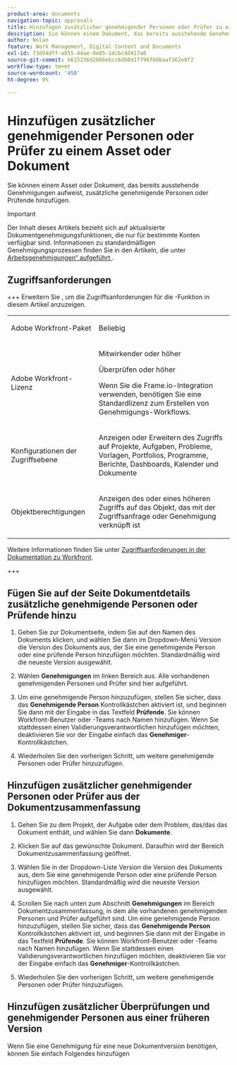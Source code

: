```yaml
---
product-area: documents
navigation-topic: approvals
title: Hinzufügen zusätzlicher genehmigender Personen oder Prüfer zu einem Asset oder Dokument
description: Sie können einem Dokument, das bereits ausstehende Genehmigungen enthält, zusätzliche genehmigende Personen oder Prüfende hinzufügen.
author: Nolan
feature: Work Management, Digital Content and Documents
exl-id: f3d94dff-a855-44ae-9e85-1dcbc4d417a0
source-git-commit: b615236d2666ebcc6db0d1f796fb0baaf362e0f2
workflow-type: tm+mt
source-wordcount: '450'
ht-degree: 0%

---
```


# Hinzufügen zusätzlicher genehmigender Personen oder Prüfer zu einem Asset oder Dokument

Sie können einem Asset oder Dokument, das bereits ausstehende Genehmigungen aufweist, zusätzliche genehmigende Personen oder Prüfende hinzufügen.

>[!IMPORTANT]
>
>Der Inhalt dieses Artikels bezieht sich auf aktualisierte Dokumentgenehmigungsfunktionen, die nur für bestimmte Konten verfügbar sind. Informationen zu standardmäßigen Genehmigungsprozessen finden Sie in den Artikeln, die unter [Arbeitsgenehmigungen“ aufgeführt &#x200B;](/help/quicksilver/review-and-approve-work/manage-approvals/manage-approvals.md).

## Zugriffsanforderungen

+++ Erweitern Sie , um die Zugriffsanforderungen für die -Funktion in diesem Artikel anzuzeigen.

<table style="table-layout:auto"> 
 <tbody> 
  <tr> 
   <td role="rowheader">Adobe Workfront-Paket</td> 
   <td> <p>Beliebig</p> </td> 
  </tr> 
  <tr> 
   <td role="rowheader">Adobe Workfront-Lizenz</td> 
   <td>
   <p>Mitwirkender oder höher</p>
   <p>Überprüfen oder höher</p> 
   <p>Wenn Sie die Frame.io-Integration verwenden, benötigen Sie eine Standardlizenz zum Erstellen von Genehmigungs-Workflows.</p>
   </td> 
  </tr> 
  <tr> 
   <td role="rowheader">Konfigurationen der Zugriffsebene</td> 
   <td> <p>Anzeigen oder Erweitern des Zugriffs auf Projekte, Aufgaben, Probleme, Vorlagen, Portfolios, Programme, Berichte, Dashboards, Kalender und Dokumente</p></td> 
  </tr> 
  <tr> 
   <td role="rowheader">Objektberechtigungen</td> 
   <td> <p>Anzeigen des oder eines höheren Zugriffs auf das Objekt, das mit der Zugriffsanfrage oder Genehmigung verknüpft ist </p></td> 
  </tr> 
 </tbody> 
</table>

Weitere Informationen finden Sie unter [Zugriffsanforderungen in der Dokumentation zu Workfront](/help/quicksilver/administration-and-setup/add-users/access-levels-and-object-permissions/access-level-requirements-in-documentation.md).

+++

## Fügen Sie auf der Seite Dokumentdetails zusätzliche genehmigende Personen oder Prüfende hinzu

1. Gehen Sie zur Dokumentseite, indem Sie auf den Namen des Dokuments klicken, und wählen Sie dann im Dropdown-Menü Version die Version des Dokuments aus, der Sie eine genehmigende Person oder eine prüfende Person hinzufügen möchten. Standardmäßig wird die neueste Version ausgewählt.

1. Wählen **Genehmigungen** im linken Bereich aus. Alle vorhandenen genehmigenden Personen und Prüfer sind hier aufgeführt.

1. Um eine genehmigende Person hinzuzufügen, stellen Sie sicher, dass das **Genehmigende Person** Kontrollkästchen aktiviert ist, und beginnen Sie dann mit der Eingabe in das Textfeld **Prüfende**. Sie können Workfront-Benutzer oder -Teams nach Namen hinzufügen. Wenn Sie stattdessen einen Validierungsverantwortlichen hinzufügen möchten, deaktivieren Sie vor der Eingabe einfach das **Genehmiger**-Kontrollkästchen.

1. Wiederholen Sie den vorherigen Schritt, um weitere genehmigende Personen oder Prüfer hinzuzufügen.

## Hinzufügen zusätzlicher genehmigender Personen oder Prüfer aus der Dokumentzusammenfassung

1. Gehen Sie zu dem Projekt, der Aufgabe oder dem Problem, das/das das Dokument enthält, und wählen Sie dann **Dokumente**.

1. Klicken Sie auf das gewünschte Dokument. Daraufhin wird der Bereich Dokumentzusammenfassung geöffnet.

1. Wählen Sie in der Dropdown-Liste Version die Version des Dokuments aus, dem Sie eine genehmigende Person oder eine prüfende Person hinzufügen möchten. Standardmäßig wird die neueste Version ausgewählt.

1. Scrollen Sie nach unten zum Abschnitt **Genehmigungen** im Bereich Dokumentzusammenfassung, in dem alle vorhandenen genehmigenden Personen und Prüfer aufgeführt sind. Um eine genehmigende Person hinzuzufügen, stellen Sie sicher, dass das **Genehmigende Person** Kontrollkästchen aktiviert ist, und beginnen Sie dann mit der Eingabe in das Textfeld **Prüfende**. Sie können Workfront-Benutzer oder -Teams nach Namen hinzufügen. Wenn Sie stattdessen einen Validierungsverantwortlichen hinzufügen möchten, deaktivieren Sie vor der Eingabe einfach das **Genehmiger**-Kontrollkästchen.

1. Wiederholen Sie den vorherigen Schritt, um weitere genehmigende Personen oder Prüfer hinzuzufügen.

## Hinzufügen zusätzlicher Überprüfungen und genehmigender Personen aus einer früheren Version

Wenn Sie eine Genehmigung für eine neue Dokumentversion benötigen, können Sie einfach Folgendes hinzufügen

<!--
## Add additional approvers or reviewers from Home

1. Click the **Home** icon ![Home icon](assets/home-icon-30x29.png) in the upper-left corner of Adobe Workfront.

   >[!NOTE]
   >
   >Your Workfront administrator might make the following changes to the Home icon in your environment:
   >
   >* Replace it with an image customized to illustrate your organization. In this case, the icon will look different that shown in this article. 
   >* Replace the page linked to it with a different page. In this case, click the **Main Menu** ![Main Menu icon](assets/main-menu-icon.png) in the upper-right corner of the page, then click **Home**.

1. In the **Work List** area, Go to the **Approvals I've Submitted** grouping.

1. Select a **Document** approval.  

1. Click **Manage Approvals**&nbsp;in the upper-right corner of the right panel.
1. In the **Have someone approve this document** box, type the name of the approver.

   If your Adobe Workfront administrator has enabled the capability to collaborate with people who don't use Workfront, as described in [Configure system security preferences](../../administration-and-setup/manage-workfront/security/configure-security-preferences.md), you can type their email addresses to include them.

1. Click **Save**.
-->
